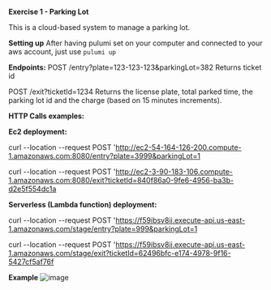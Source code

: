 **Exercise 1 - Parking Lot**

This is a cloud-based system to manage a parking lot.

**Setting up**
After having pulumi set on your computer and connected to your aws account, just use `pulumi up`

**Endpoints:**
POST /entry?plate=123-123-123&parkingLot=382
Returns ticket id

POST /exit?ticketId=1234
Returns the license plate, total parked time, the parking lot id and the charge (based on 15 minutes increments).

**HTTP Calls examples:**

**Ec2 deployment:**

curl --location --request POST 'http://ec2-54-164-126-200.compute-1.amazonaws.com:8080/entry?plate=3999&parkingLot=1

curl --location --request POST 'http://ec2-3-90-183-106.compute-1.amazonaws.com:8080/exit?ticketId=840f86a0-9fe6-4956-ba3b-d2e5f554dc1a


**Serverless (Lambda function) deployment:**

curl --location --request POST 'https://f59ibsv8ii.execute-api.us-east-1.amazonaws.com/stage/entry?plate=999&parkingLot=1

curl --location --request POST 'https://f59ibsv8ii.execute-api.us-east-1.amazonaws.com/stage/exit?ticketId=62496bfc-e174-4978-9f16-5427cf5af76f

**Example**
![image](https://github.com/IAmLior/ParkingLot/assets/156535224/36ab6fcc-d021-47d1-9ea2-f05a0db93bcd)



